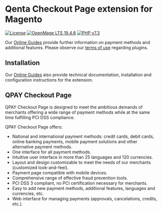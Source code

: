 # Qenta Checkout Page extension for Magento

[![License](https://img.shields.io/badge/license-GPLv2-blue.svg)](https://raw.githubusercontent.com/qenta/Magento-WCP/master/LICENSE)
[![OpenMage LTS 19.4.8](https://img.shields.io/badge/OpenMage_LTS-19.4.8-green.svg)](https://www.magento.com/)
[![PHP v7.3](https://img.shields.io/badge/php-v7.3-yellow.svg)](http://www.php.net)

Our [Online Guides](https://guides.qenta.com/) provide further information on payment methods and additional features. Please observe our [terms of use](https://guides.qenta.com/shop_plugins:info#terms_of_use) regarding plugins.

## Installation
Our [Online Guides](https://guides.qenta.com/shop_plugins:magento_qcp:start "Installation details") also provide technical documentation, installation and configuration instructions for the extension.


## QPAY Checkout Page
QPAY Checkout Page is designed to meet the ambitious demands of merchants offering a wide range of payment methods while at the same time fulfilling PCI DSS compliance.

QPAY Checkout Page offers:
- National and international payment methods: credit cards, debit cards, online banking payments, mobile payment solutions and other alternative payment methods.
- One interface for all payment methods.
- Intuitive user interface in more than 25 languages and 120 currencies.
- Layout and design customizable to meet the needs of our merchants (customized look-and-feel).
- Payment page compatible with mobile devices.
- Comprehensive range of effective fraud prevention tools.
- PCI DSS 3 compliant, no PCI certification necessary for merchants.
- Easy to add new payment methods, additional features, languages and currencies, etc.
- Web interface for managing payments (approvals, cancelations, credits, etc.).
